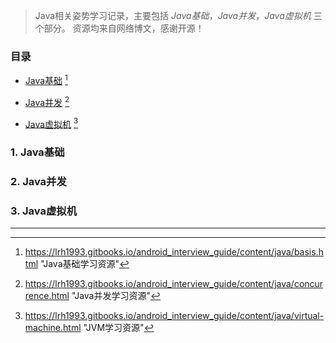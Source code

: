 > Java相关姿势学习记录，主要包括 *Java基础*，*Java并发*，*Java虚拟机* 三个部分。
> 资源均来自网络博文，感谢开源！

### 目录

- [Java基础](#1) [^1]  

- [Java并发](#2) [^2]    

- [Java虚拟机](#3) [^3]  



<h3 id="1">1. Java基础</h3>



<h3 id="2">2. Java并发</h3>



<h3 id="3">3. Java虚拟机</h3>



---------
[^1]:https://lrh1993.gitbooks.io/android_interview_guide/content/java/basis.html "Java基础学习资源"
[^2]:https://lrh1993.gitbooks.io/android_interview_guide/content/java/concurrence.html "Java并发学习资源"
[^3]:https://lrh1993.gitbooks.io/android_interview_guide/content/java/virtual-machine.html "JVM学习资源"